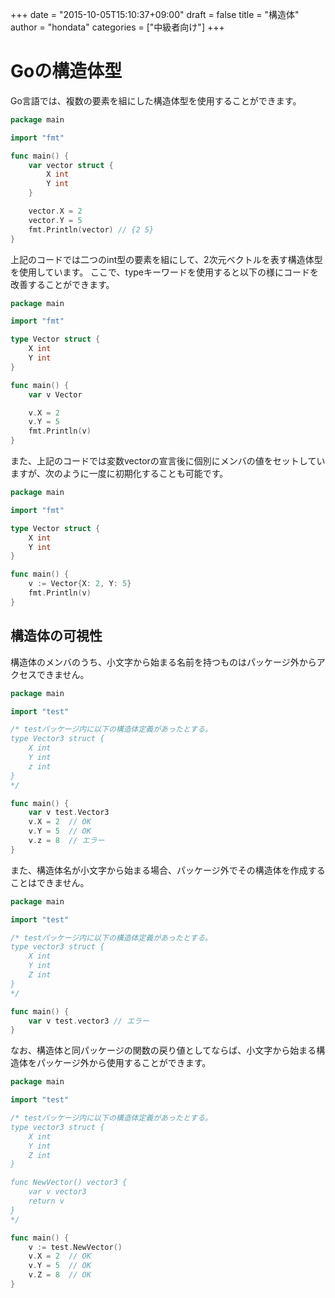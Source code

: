 +++
date = "2015-10-05T15:10:37+09:00"
draft = false
title = "構造体"
author = "hondata"
categories = ["中級者向け"]
+++

# Goの構造体型

Go言語では、複数の要素を組にした構造体型を使用することができます。

```go
package main

import "fmt"

func main() {
    var vector struct {
        X int
        Y int
    }

    vector.X = 2
    vector.Y = 5
    fmt.Println(vector) // {2 5}
}
```

上記のコードでは二つのint型の要素を組にして、2次元ベクトルを表す構造体型を使用しています。
ここで、typeキーワードを使用すると以下の様にコードを改善することができます。

```go
package main

import "fmt"

type Vector struct {
    X int
    Y int
}

func main() {
    var v Vector

    v.X = 2
    v.Y = 5
    fmt.Println(v)
}
```

また、上記のコードでは変数vectorの宣言後に個別にメンバの値をセットしていますが、次のように一度に初期化することも可能です。

```go
package main

import "fmt"

type Vector struct {
    X int
    Y int
}

func main() {
    v := Vector{X: 2, Y: 5}
    fmt.Println(v)
}
```

## 構造体の可視性

構造体のメンバのうち、小文字から始まる名前を持つものはパッケージ外からアクセスできません。

```go
package main

import "test"

/* testパッケージ内に以下の構造体定義があったとする。
type Vector3 struct {
    X int
    Y int
    z int
}
*/

func main() {
    var v test.Vector3
    v.X = 2  // OK
    v.Y = 5  // OK
    v.z = 8  // エラー
}
```

また、構造体名が小文字から始まる場合、パッケージ外でその構造体を作成することはできません。

```go
package main

import "test"

/* testパッケージ内に以下の構造体定義があったとする。
type vector3 struct {
    X int
    Y int
    Z int
}
*/

func main() {
    var v test.vector3 // エラー
}
```

なお、構造体と同パッケージの関数の戻り値としてならば、小文字から始まる構造体をパッケージ外から使用することができます。

```go
package main

import "test"

/* testパッケージ内に以下の構造体定義があったとする。
type vector3 struct {
    X int
    Y int
    Z int
}

func NewVector() vector3 {
    var v vector3
    return v
}
*/

func main() {
    v := test.NewVector()
    v.X = 2  // OK
    v.Y = 5  // OK
    v.Z = 8  // OK
}
```
